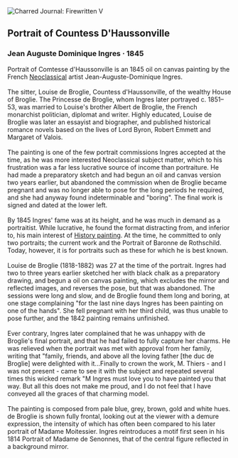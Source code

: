 <div class="artwork-of-the-day">
  <div class="container">
    <div class="img-wrapper">
      <img
        src="https://uploads5.wikiart.org/00142/images/57726d7fedc2cb3880b48098/jean-auguste-dominique-ingres-comtesse-d-haussonville-google-art-project.jpg!Large.jpg"
        alt="Charred Journal: Firewritten V" />
    </div>
    <div class="artwork-detail">
      <div class="artwork-origin"> 
        <h2 class="artwork-name">Portrait of Countess D'Haussonville</h2>
        <h3 class="artist">
          Jean Auguste Dominique Ingres
                    ·  1845
        </h3>
      </div>
      <p class="description">
        <span class="artwork-description-text ng-binding" ng-bind-html="viewModel.ArtworkOfTheDay.Description | unsafe">Portrait of Comtesse d'Haussonville is an 1845 oil on canvas painting by the French <a target="_blank" href="/en/artists-by-art-movement/neoclassicism">Neoclassical</a> artist Jean-Auguste-Dominique Ingres.
<br>
<br>The sitter, Louise de Broglie, Countess d'Haussonville, of the wealthy House of Broglie. The Princesse de Broglie, whom Ingres later portrayed c. 1851–53, was married to Louise's brother Albert de Broglie, the French monarchist politician, diplomat and writer. Highly educated, Louise de Broglie was later an essayist and biographer, and published historical romance novels based on the lives of Lord Byron, Robert Emmett and Margaret of Valois.
<br>
<br>The painting is one of the few portrait commissions Ingres accepted at the time, as he was more interested Neoclassical subject matter, which to his frustration was a far less lucrative source of income than portraiture. He had made a preparatory sketch and had begun an oil and canvas version two years earlier, but abandoned the commission when de Broglie became pregnant and was no longer able to pose for the long periods he required, and she had anyway found indeterminable and "boring". The final work is signed and dated at the lower left.
<br>
<br>By 1845 Ingres' fame was at its height, and he was much in demand as a portraitist. While lucrative, he found the format distracting from, and inferior to, his main interest of <a target="_blank" href="/en/paintings-by-genre/history-painting">History painting</a>. At the time, he committed to only two portraits; the current work and the Portrait of Baronne de Rothschild. Today, however, it is for portraits such as these for which he is best known.
<br>
<br>Louise de Broglie (1818-1882) was 27 at the time of the portrait. Ingres had two to three years earlier sketched her with black chalk as a preparatory drawing, and begun a oil on canvas painting, which excludes the mirror and reflected images, and reverses the pose, but that was abandoned. The sessions were long and slow, and de Broglie found them long and boring, at one stage complaining "for the last nine days Ingres has been painting on one of the hands". She fell pregnant with her third child, was thus unable to pose further, and the 1842 painting remains unfinished.
<br>
<br>Ever contrary, Ingres later complained that he was unhappy with de Broglie's final portrait, and that he had failed to fully capture her charms. He was relieved when the portrait was met with approval from her family, writing that "family, friends, and above all the loving father [the duc de Broglie] were delighted with it...Finally to crown the work, M. Thiers - and I was not present - came to see it with the subject and repeated several times this wicked remark "M Ingres must love you to have painted you that way. But all this does not make me proud, and I do not feel that I have conveyed all the graces of that charming model.
<br>
<br>The painting is composed from pale blue, grey, brown, gold and white hues. de Broglie is shown fully frontal, looking out at the viewer with a demure expression, the intensity of which has often been compared to his later portrait of Madame Moitessier. Ingres reintroduces a motif first seen in his 1814 Portrait of Madame de Senonnes, that of the central figure reflected in a background mirror.</span>
                        <div class="text-shadow-container" ng-show="showShadow" style=""></div>
      </p>
    </div>
  </div>

</div>
